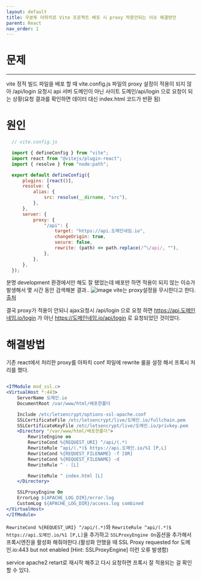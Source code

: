```yaml
---
layout: default
title: 우분투 아파치로 Vite 프로젝트 배포 시 proxy 적용안되는 이슈 해결방안
parent: React
nav_order: 1
---
```



# 문제
---
vite 정적 빌드 파일을 배포 할 때 vite.config.js 파일의 proxy 설정이 적용이 되지 않아 /api/login 요청시 api 서버 도메인이 아닌 사이트 도메인/api/login 으로 요청이 되는 상황(요청 결과를 확인하면 데이터 대신 index.html 코드가 반환 됨)
# 원인

```js
  // vite.config.js

  import { defineConfig } from "vite";
  import react from "@vitejs/plugin-react";
  import { resolve } from "node:path";

  export default defineConfig({
      plugins: [react()],
      resolve: {
          alias: {
              src: resolve(__dirname, "src"),
          },
      },
      server: {
          proxy: {
              "/api": {
                  target: "https://api.도메인네임.io",
                  changeOrigin: true,
                  secure: false,
                  rewrite: (path) => path.replace(/^\/api/, ""),
              },
          },
      },
  });
```
분명 development 환경에서만 해도 잘 됐었는데 배포만 하면 적용이 되지 않는 이슈가 발생해서 몇 시간 동안 검색해본 결과..
![image](https://github.com/cjddn/cjddn.github.io/assets/137849066/cc21a15a-c76f-4ff5-b082-fa494d5f2c9a)
vite는 proxy설정을 무시한다고 한다.
[출처](https://github.com/vitejs/vite/discussions/8043)

결국 proxy가 적용이 안되니 ajax요청시 /api/login 으로 요청 하면 https://api.도메인네임.io/login 가 아닌 https://도메인네임.io/api/login 로 요청되었던 것이었다.

# 해결방법

기존 react에서 처리한 proxy를 아파치 conf 파일에 rewrite 룰을 설정 해서 프록시 처리를 했다.
```apache

<IfModule mod_ssl.c>
<VirtualHost *:443>
    ServerName 도메인.io
    DocumentRoot /var/www/html/배포한폴더

    Include /etc/letsencrypt/options-ssl-apache.conf
    SSLCertificateFile /etc/letsencrypt/live/도메인.io/fullchain.pem
    SSLCertificateKeyFile /etc/letsencrypt/live/도메인.io/privkey.pem
    <Directory "/var/www/html/배포한폴더">
        RewriteEngine on
        RewriteCond %{REQUEST_URI} ^/api/(.*)
        RewriteRule ^api/(.*)$ https://api.도메인.io/%1 [P,L]
        RewriteCond %{REQUEST_FILENAME} -f [OR]
        RewriteCond %{REQUEST_FILENAME} -d
        RewriteRule ^ - [L]

        RewriteRule ^ index.html [L]
    </Directory>

    SSLProxyEngine On
    ErrorLog ${APACHE_LOG_DIR}/error.log
    CustomLog ${APACHE_LOG_DIR}/access.log combined
</VirtualHost>
</IfModule>

```
`RewriteCond %{REQUEST_URI} ^/api/(.*)`와
`RewriteRule ^api/(.*)$ https://api.도메인.io/%1 [P,L]`을 추가하고
`SSLProxyEngine On`옵션을 추가해서 프록시엔진을 활성화 해줘야한다.(활성화 안했을 때 SSL Proxy requested for 도메인.io:443 but not enabled [Hint: SSLProxyEngine] 이런 오류 발생함)

service apache2 retart로 재시작 해주고 다시 요청하면 프록시 잘 적용되는 걸 확인할 수 있다.
